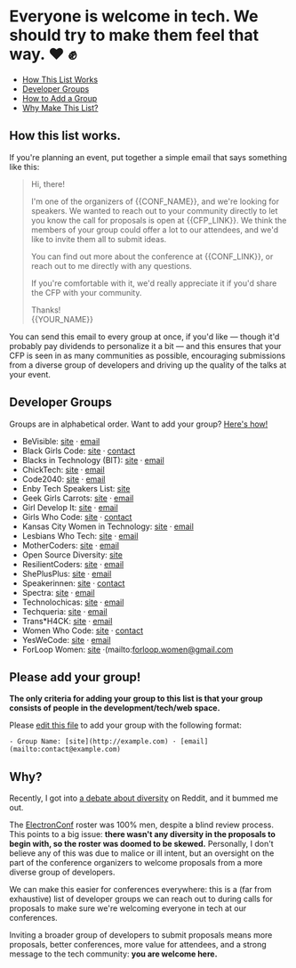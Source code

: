# Everyone is welcome in tech. We should try to make them feel that way. ❤️ ✊

- [How This List Works](#how-this-list-works)
- [Developer Groups](#developer-groups)
- [How to Add a Group](#please-add-your-group)
- [Why Make This List?](#why)

## How this list works.

If you're planning an event, put together a simple email that says something like this:

> Hi, there!
> 
> I'm one of the organizers of {{CONF_NAME}}, and we're looking for speakers. We wanted to reach out to your community directly to let you know the call for proposals is open at {{CFP_LINK}}. We think the members of your group could offer a lot to our attendees, and we'd like to invite them all to submit ideas.
> 
> You can find out more about the conference at {{CONF_LINK}}, or reach out to me directly with any questions.
>
> If you're comfortable with it, we'd really appreciate it if you'd share the CFP with your community.
>
> Thanks!  
> {{YOUR_NAME}}

You can send this email to every group at once, if you'd like — though it'd probably pay dividends to personalize it a bit — and this ensures that your CFP is seen in as many communities as possible, encouraging submissions from a diverse group of developers and driving up the quality of the talks at your event.

## Developer Groups

Groups are in alphabetical order. Want to add your group? [Here's how!](#please-add-your-group)

- BeVisible: [site](http://bevisible.soy/) · [email](mailto:contact@bevisible.soy)
- Black Girls Code: [site](http://www.blackgirlscode.com/) · [contact](http://www.blackgirlscode.com/contact-us.html)
- Blacks in Technology (BIT): [site](https://www.blacksintechnology.net) · [email](mailto:contactus@blacksintechnology.net)
- ChickTech: [site](https://chicktech.org/) · [email](mailto:info@chicktech.org)
- Code2040: [site](http://www.code2040.org/mission/) · [email](mailto:info@code2040.org)
- Enby Tech Speakers List: [site](https://enbytech.github.io/) 
- Geek Girls Carrots: [site](http://gocarrots.org) · [email](mailto:hello@gocarrots.org)
- Girl Develop It: [site](https://www.girldevelopit.com) · [email](mailto:partnerships@girldevelopit.com)
- Girls Who Code: [site](https://girlswhocode.com) · [contact](https://girlswhocode.com/contact-us/)
- Kansas City Women in Technology: [site](http://www.kcwomenintech.org) · [email](mailto:info@kcwomenintech.org)
- Lesbians Who Tech: [site](https://lesbianswhotech.org/about) · [email](mailto:patty@lesbianswhotech.org)
- MotherCoders: [site](http://www.mothercoders.org/) · [email](mailto:info@mothercoders.org)
- Open Source Diversity: [site](https://opensourcediversity.org)
- ResilientCoders: [site](http://www.resilientcoders.org/) · [email](mailto:david@resilientcoders.org)
- ShePlusPlus: [site](http://sheplusplus.org) · [email](mailto:sheplusplus.ambassadors@gmail.com)
- Speakerinnen: [site](https://speakerinnen.org) · [contact](https://speakerinnen.org/en/contact)
- Spectra: [site](https://sospectra.com) · [email](mailto:hello@sospectra.com)
- Technolochicas: [site](http://technolochicas.org/) · [email](mailto:technolochicas@ncwit.org)
- Techqueria: [site](https://techqueria.org/) · [email](mailto:organizers@techqueria.org)
- Trans\*H4CK: [site](http://transhack.org) · [email](mailto:hello@transhack.org)
- Women Who Code: [site](https://www.womenwhocode.com/about) · [contact](https://www.womenwhocode.com/networks)
- YesWeCode: [site](https://www.yeswecode.org/) · [email](mailto:info@yeswecode.org)
- ForLoop Women: [site](https://www.forloop.africa/) ·(mailto:forloop.women@gmail.com

## Please add your group!

**The only criteria for adding your group to this list is that your group consists of people in the development/tech/web space.**

Please [edit this file](https://github.com/jlengstorf/awesome-speaker-diversity/edit/master/README.md) to add your group with the following format:

```
- Group Name: [site](http://example.com) · [email](mailto:contact@example.com)
```

## Why?

Recently, I got into [a debate about diversity](https://www.reddit.com/r/javascript/comments/6f8u2s/githubs_electronconf_postponed_because_all_the/digz7hb/) on Reddit, and it bummed me out.

The [ElectronConf](http://electronconf.com/) roster was 100% men, despite a blind review process. This points to a big issue: **there wasn't any diversity in the proposals to begin with, so the roster was doomed to be skewed.** Personally, I don't believe any of this was due to malice or ill intent, but an oversight on the part of the conference organizers to welcome proposals from a more diverse group of developers.

We can make this easier for conferences everywhere: this is a (far from exhaustive) list of developer groups we can reach out to during calls for proposals to make sure we're welcoming everyone in tech at our conferences.

Inviting a broader group of developers to submit proposals means more proposals, better conferences, more value for attendees, and a strong message to the tech community: **you are welcome here.**

